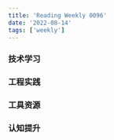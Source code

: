 ```yaml
---
title: 'Reading Weekly 0096'
date: '2022-08-14'
tags: ['weekly']
---
```


### 技术学习

### 工程实践

### 工具资源

### 认知提升
